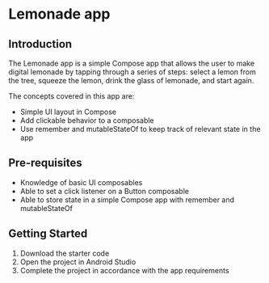  Lemonade app
==================================

Introduction
------------

The Lemonade app is a simple Compose app that allows the user to make digital lemonade by tapping
through a series of steps: select a lemon from the tree, squeeze the lemon, drink the glass of
lemonade, and start again.

The concepts covered in this app are:
- Simple UI layout in Compose
- Add clickable behavior to a composable
- Use remember and mutableStateOf to keep track of relevant state in the app

Pre-requisites
--------------

- Knowledge of basic UI composables
- Able to set a click listener on a Button composable
- Able to store state in a simple Compose app with remember and mutableStateOf

Getting Started
---------------

1. Download the starter code
2. Open the project in Android Studio
3. Complete the project in accordance with the app requirements